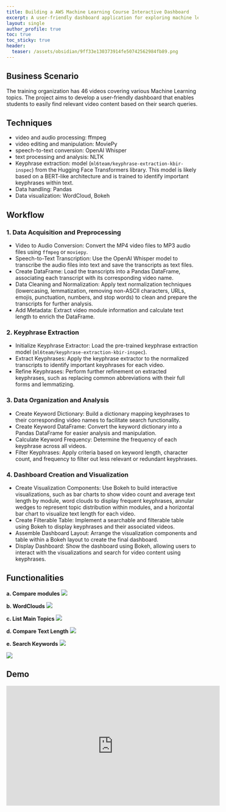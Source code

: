```yaml
---
title: Building a AWS Machine Learning Course Interactive Dashboard
excerpt: A user-friendly dashboard application for exploring machine learning course videos
layout: single
author_profile: true
toc: true
toc_sticky: true
header:
  teaser: /assets/obsidian/9ff33e130373914fe50742562984fb89.png
---
```


## **Business Scenario**

The training organization has 46 videos covering various Machine Learning topics. The project aims to develop a user-friendly dashboard that enables students to easily find relevant video content based on their search queries.

## **Techniques**

- video and audio processing: ffmpeg
- video editing and manipulation: MoviePy
- speech-to-text conversion: OpenAI Whisper
- text processing and analysis: NLTK
- Keyphrase extraction: model (`ml6team/keyphrase-extraction-kbir-inspec`) from the Hugging Face Transformers library. This model is likely based on a BERT-like architecture and is trained to identify important keyphrases within text.
- Data handling: Pandas
- Data visualization: WordCloud, Bokeh

## **Workflow**

### **1. Data Acquisition and Preprocessing**

- Video to Audio Conversion: Convert the MP4 video files to MP3 audio files using `ffmpeg` or `moviepy`. 
- Speech-to-Text Transcription: Use the OpenAI Whisper model to transcribe the audio files into text and save the transcripts as text files. 
- Create DataFrame: Load the transcripts into a Pandas DataFrame, associating each transcript with its corresponding video name. 
- Data Cleaning and Normalization: Apply text normalization techniques (lowercasing, lemmatization, removing non-ASCII characters, URLs, emojis, punctuation, numbers, and stop words) to clean and prepare the transcripts for further analysis. 
- Add Metadata: Extract video module information and calculate text length to enrich the DataFrame.

### **2. Keyphrase Extraction**

- Initialize Keyphrase Extractor: Load the pre-trained keyphrase extraction model (`ml6team/keyphrase-extraction-kbir-inspec`). 
- Extract Keyphrases: Apply the keyphrase extractor to the normalized transcripts to identify important keyphrases for each video. 
- Refine Keyphrases: Perform further refinement on extracted keyphrases, such as replacing common abbreviations with their full forms and lemmatizing.

### **3. Data Organization and Analysis**

- Create Keyword Dictionary: Build a dictionary mapping keyphrases to their corresponding video names to facilitate search functionality. 
- Create Keyword DataFrame: Convert the keyword dictionary into a Pandas DataFrame for easier analysis and manipulation. 
- Calculate Keyword Frequency: Determine the frequency of each keyphrase across all videos. 
- Filter Keyphrases: Apply criteria based on keyword length, character count, and frequency to filter out less relevant or redundant keyphrases.

### **4. Dashboard Creation and Visualization**

- Create Visualization Components: Use Bokeh to build interactive visualizations, such as bar charts to show video count and average text length by module, word clouds to display frequent keyphrases, annular wedges to represent topic distribution within modules, and a horizontal bar chart to visualize text length for each video. 
- Create Filterable Table: Implement a searchable and filterable table using Bokeh to display keyphrases and their associated videos. 
- Assemble Dashboard Layout: Arrange the visualization components and table within a Bokeh layout to create the final dashboard. 
- Display Dashboard: Show the dashboard using Bokeh, allowing users to interact with the visualizations and search for video content using keyphrases.

## Functionalities
**a. Compare modules**
<img src="/assets/obsidian/9ff33e130373914fe50742562984fb89.png" />

**b. WordClouds**
<img src="/assets/obsidian/4d20f74d52dc9077546a24ea7fac69a4.png" />

**c. List Main Topics**
<img src="/assets/obsidian/59648cee6091ee5ac9ff17a0991252f5.png" />

**d. Compare Text Length**
<img src="/assets/obsidian/78e5cc67d524c36f1bf7a6aeeaff5b99.png" />

**e. Search Keywords**
<img src="/assets/obsidian/7ae0b4e2ef4b89b970dd70b0d83d3963.png" />

<img src="/assets/obsidian/1b98ce2e347cc95aaa935f2851c29dea.png" />

## Demo

<iframe width="560" height="315" src="https://www.youtube.com/embed/hYbHdYCohWQ?si=3uTvhieM1lDCDNs0" title="YouTube video player" frameborder="0" allow="accelerometer; autoplay; clipboard-write; encrypted-media; gyroscope; picture-in-picture; web-share" referrerpolicy="strict-origin-when-cross-origin" allowfullscreen></iframe>


